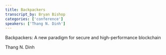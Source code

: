 ```yaml
---
title: Backpackers
transcript_by: Bryan Bishop
categories: ['conference']
speakers: ['Thang N. Dinh']
---
```


Backpackers: A new paradigm for secure and high-performance blockchain

Thang N. Dinh



